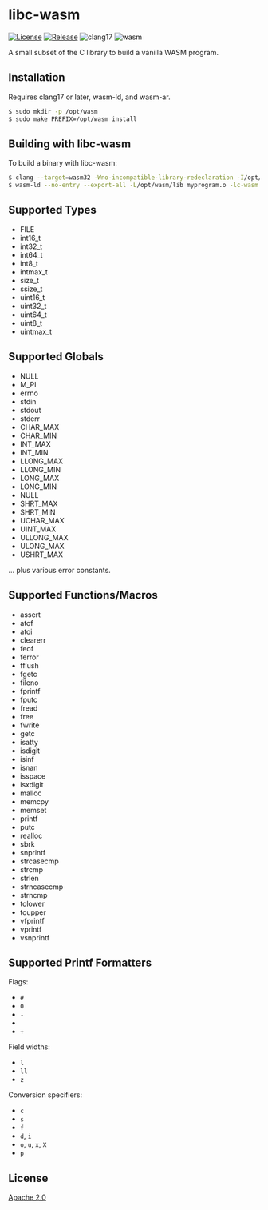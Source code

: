 # libc-wasm
[![License](https://img.shields.io/badge/License-Apache%202.0-blue.svg)](LICENSE)
[![Release](https://img.shields.io/github/v/release/markuskimius/libc-wasm?include_prereleases&label=Pre-release)](https://github.com/markuskimius/libc-wasm/releases)
![clang17](https://img.shields.io/badge/clang-17-blue.svg)
![wasm](https://img.shields.io/badge/wasm-blue.svg)

A small subset of the C library to build a vanilla WASM program.


## Installation

Requires clang17 or later, wasm-ld, and wasm-ar.

```bash
$ sudo mkdir -p /opt/wasm
$ sudo make PREFIX=/opt/wasm install
```


## Building with libc-wasm

To build a binary with libc-wasm:

```bash
$ clang --target=wasm32 -Wno-incompatible-library-redeclaration -I/opt/wasm/include -nostdlib -c myprogram.c
$ wasm-ld --no-entry --export-all -L/opt/wasm/lib myprogram.o -lc-wasm -o myprogram.wasm
```


## Supported Types

* FILE
* int16\_t
* int32\_t
* int64\_t
* int8\_t
* intmax\_t
* size\_t
* ssize\_t
* uint16\_t
* uint32\_t
* uint64\_t
* uint8\_t
* uintmax\_t


## Supported Globals

* NULL
* M\_PI
* errno
* stdin
* stdout
* stderr
* CHAR\_MAX
* CHAR\_MIN
* INT\_MAX
* INT\_MIN
* LLONG\_MAX
* LLONG\_MIN
* LONG\_MAX
* LONG\_MIN
* NULL
* SHRT\_MAX
* SHRT\_MIN
* UCHAR\_MAX
* UINT\_MAX
* ULLONG\_MAX
* ULONG\_MAX
* USHRT\_MAX

... plus various error constants.


## Supported Functions/Macros

* assert
* atof
* atoi
* clearerr
* feof
* ferror
* fflush
* fgetc
* fileno
* fprintf
* fputc
* fread
* free
* fwrite
* getc
* isatty
* isdigit
* isinf
* isnan
* isspace
* isxdigit
* malloc
* memcpy
* memset
* printf
* putc
* realloc
* sbrk
* snprintf
* strcasecmp
* strcmp
* strlen
* strncasecmp
* strncmp
* tolower
* toupper
* vfprintf
* vprintf
* vsnprintf


## Supported Printf Formatters

Flags:

* `#`
* `0`
* `-`
* ` `
* `+`

Field widths:

* `l`
* `ll`
* `z`

Conversion specifiers:

* `c`
* `s`
* `f`
* `d`, `i`
* `o`, `u`, `x`, `X`
* `p`


## License

[Apache 2.0](LICENSE)
